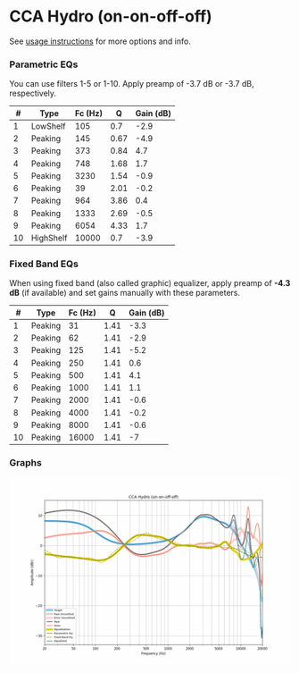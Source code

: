 # CCA Hydro (on-on-off-off)
See [usage instructions](https://github.com/jaakkopasanen/AutoEq#usage) for more options and info.

### Parametric EQs
You can use filters 1-5 or 1-10. Apply preamp of -3.7 dB or -3.7 dB, respectively.

|   # | Type      |   Fc (Hz) |    Q |   Gain (dB) |
|-----|-----------|-----------|------|-------------|
|   1 | LowShelf  |       105 | 0.7  |        -2.9 |
|   2 | Peaking   |       145 | 0.67 |        -4.9 |
|   3 | Peaking   |       373 | 0.84 |         4.7 |
|   4 | Peaking   |       748 | 1.68 |         1.7 |
|   5 | Peaking   |      3230 | 1.54 |        -0.9 |
|   6 | Peaking   |        39 | 2.01 |        -0.2 |
|   7 | Peaking   |       964 | 3.86 |         0.4 |
|   8 | Peaking   |      1333 | 2.69 |        -0.5 |
|   9 | Peaking   |      6054 | 4.33 |         1.7 |
|  10 | HighShelf |     10000 | 0.7  |        -3.9 |

### Fixed Band EQs
When using fixed band (also called graphic) equalizer, apply preamp of **-4.3 dB** (if available) and set gains manually with these parameters.

|   # | Type    |   Fc (Hz) |    Q |   Gain (dB) |
|-----|---------|-----------|------|-------------|
|   1 | Peaking |        31 | 1.41 |        -3.3 |
|   2 | Peaking |        62 | 1.41 |        -2.9 |
|   3 | Peaking |       125 | 1.41 |        -5.2 |
|   4 | Peaking |       250 | 1.41 |         0.6 |
|   5 | Peaking |       500 | 1.41 |         4.1 |
|   6 | Peaking |      1000 | 1.41 |         1.1 |
|   7 | Peaking |      2000 | 1.41 |        -0.6 |
|   8 | Peaking |      4000 | 1.41 |        -0.2 |
|   9 | Peaking |      8000 | 1.41 |        -0.6 |
|  10 | Peaking |     16000 | 1.41 |        -7   |

### Graphs
![](./CCA%20Hydro%20(on-on-off-off).png)
